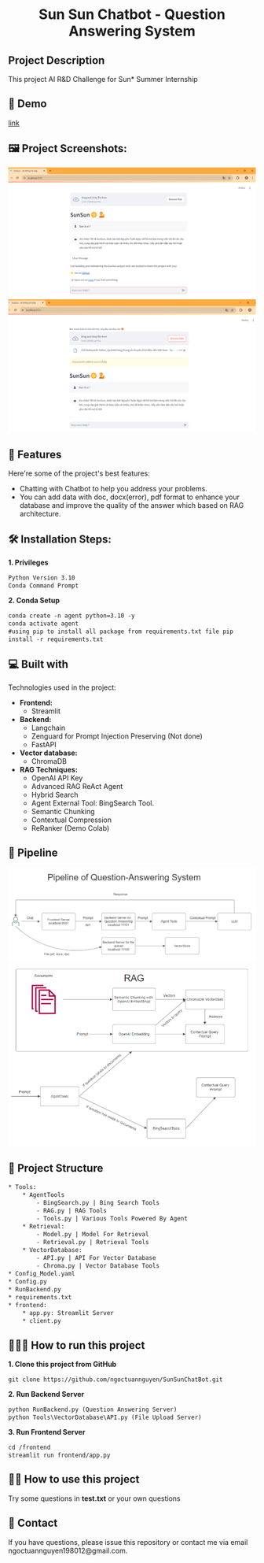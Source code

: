 <h1 align="center" id="title">Sun Sun Chatbot - Question Answering System</h1>

<h2>Project Description</h2>

<p id="description">This project
AI R&amp;D Challenge for Sun* Summer Internship</p>

<h2>🚀 Demo</h2>

[link](https://drive.google.com/drive/folders/1Qus_YRHCnSC4V7tTHsTo2bLRvvLtI9mg?usp=sharing)

<h2>🖼️ Project Screenshots:</h2>

<img src="img\whoru.png" alt="project-screenshot" width="sdf" height="sdf/">
<img src="img\file_upload.png" alt="project-screenshot" width="sdf" height="sdf/">

  
<h2>🧐 Features</h2>

Here're some of the project's best features:

*   Chatting with Chatbot to help you address your problems.
*   You can add data with doc, docx(error), pdf format to enhance your database and improve the quality of the answer which based on RAG architecture.

<h2>🛠️ Installation Steps:</h2>

<p> <strong>1. Privileges</strong></p>

```
Python Version 3.10 
Conda Command Prompt
```

<p><strong>2. Conda Setup</strong></p>

```
conda create -n agent python=3.10 -y 
conda activate agent
#using pip to install all package from requirements.txt file pip install -r requirements.txt
```
  
<h2>💻 Built with</h2>

Technologies used in the project:

* <b>Frontend: </b>
    * Streamlit
* <b>Backend: </b>
    *   Langchain
    *   Zenguard for Prompt Injection Preserving (Not done)
    *   FastAPI
* <b>Vector database: </b>
    *   ChromaDB      
* <b>RAG Techniques: </b>
    *   OpenAI API Key
    *   Advanced RAG ReAct Agent
    *   Hybrid Search
    *   Agent External Tool: BingSearch Tool.
    *   Semantic Chunking
    *   Contextual Compression
    *   ReRanker (Demo Colab)

<h2>🔗 Pipeline </h2>

<img src="img\QA_pipeline.png" alt="project-screenshot" width="sdf" height="sdf/">
<img src="img\agent.png" alt="project-screenshot" width="sdf" height="sdf/">


<h2>📁 Project Structure</h2>

    * Tools:
        * AgentTools
            - BingSearch.py | Bing Search Tools
            - RAG.py | RAG Tools
            - Tools.py | Various Tools Powered By Agent
        * Retrieval:
            - Model.py | Model For Retrieval
            - Retrieval.py | Retrieval Tools
        * VectorDatabase:
            - API.py | API For Vector Database
            - Chroma.py | Vector Database Tools
    * Config_Model.yaml
    * Config.py
    * RunBackend.py
    * requirements.txt
    * frontend:
        * app.py: Streamlit Server
        * client.py

<h2>👨🏻‍💻 How to run this project</h2>

<b>1. Clone this project from GitHub </b>
```
git clone https://github.com/ngoctuannguyen/SunSunChatBot.git
```
<b>2. Run Backend Server </b>
```
python RunBackend.py (Question Answering Server)
python Tools\VectorDatabase\API.py (File Upload Server)
```
<b>3. Run Frontend Server </b>
```
cd /frontend
streamlit run frontend/app.py
``` 
<h2>👨🏻 How to use this project </h2>
 
 Try some questions in <b>test.txt</b> or your own questions

<h2>📩 Contact </h2>
If you have questions, please issue this repository or contact me via email ngoctuannguyen198012@gmail.com.
